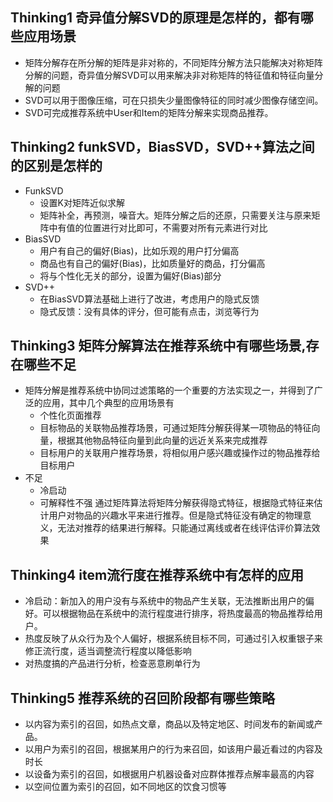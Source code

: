 ## Thinking1 奇异值分解SVD的原理是怎样的，都有哪些应用场景
- 矩阵分解存在所分解的矩阵是非对称的，不同矩阵分解方法只能解决对称矩阵分解的问题，奇异值分解SVD可以用来解决非对称矩阵的特征值和特征向量分解的问题
- SVD可以用于图像压缩，可在只损失少量图像特征的同时减少图像存储空间。
- SVD可完成推荐系统中User和Item的矩阵分解来实现商品推荐。

## Thinking2 funkSVD，BiasSVD，SVD++算法之间的区别是怎样的
- FunkSVD
    - 设置K对矩阵近似求解
    - 矩阵补全，再预测，噪音大。矩阵分解之后的还原，只需要关注与原来矩阵中有值的位置进行对比即可，不需要对所有元素进行对比
- BiasSVD
    - 用户有自己的偏好(Bias)，比如乐观的用户打分偏高
    - 商品也有自己的偏好(Bias)，比如质量好的商品，打分偏高
    - 将与个性化无关的部分，设置为偏好(Bias)部分
- SVD++
    - 在BiasSVD算法基础上进行了改进，考虑用户的隐式反馈
    - 隐式反馈：没有具体的评分，但可能有点击，浏览等行为
    
## Thinking3 矩阵分解算法在推荐系统中有哪些场景,存在哪些不足
- 矩阵分解是推荐系统中协同过滤策略的一个重要的方法实现之一，并得到了广泛的应用，其中几个典型的应用场景有
    - 个性化页面推荐
    - 目标物品的关联物品推荐场景，可通过矩阵分解获得某一项物品的特征向量，根据其他物品特征向量到此向量的远近关系来完成推荐
    - 目标用户的关联用户推荐场景，将相似用户感兴趣或操作过的物品推荐给目标用户
- 不足    
    - 冷启动
    - 可解释性不强 通过矩阵算法将矩阵分解获得隐式特征，根据隐式特征来估计用户对物品的兴趣水平来进行推荐。但是隐式特征没有确定的物理意义，无法对推荐的结果进行解释。只能通过离线或者在线评估评价算法效果

## Thinking4 item流行度在推荐系统中有怎样的应用
- 冷启动：新加入的用户没有与系统中的物品产生关联，无法推断出用户的偏好。可以根据物品在系统中的流行程度进行排序，将热度最高的物品推荐给用户。
- 热度反映了从众行为及个人偏好，根据系统目标不同，可通过引入权重银子来修正流行度，适当调整流行程度以降低影响
- 对热度搞的产品进行分析，检查恶意刷单行为

## Thinking5 推荐系统的召回阶段都有哪些策略
- 以内容为索引的召回，如热点文章，商品以及特定地区、时间发布的新闻或产品。
- 以用户为索引的召回，根据某用户的行为来召回，如该用户最近看过的内容及时长
- 以设备为索引的召回，如根据用户机器设备对应群体推荐点解率最高的内容
- 以空间位置为索引的召回，如不同地区的饮食习惯等
